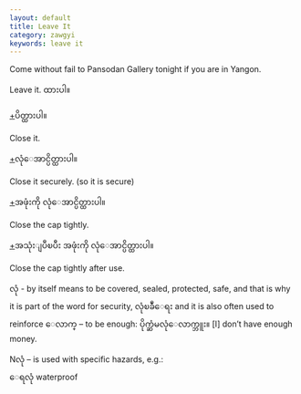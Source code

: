 ```yaml
---
layout: default
title: Leave It
category: zawgyi
keywords: leave it
---
```


<p>Come without fail to Pansodan Gallery tonight if you are in Yangon.</p>

<p>Leave it.<span class='zawgyi'> ထားပါ။</span></p>

<p class='hide-trigger'><a href="#">+</a><span class='zawgyi'>ပိတ္ထားပါ။</span></p>
<p class='hide-this'>Close it.</p>

<p class='hide-trigger'><a href="#">+</a><span class='zawgyi'>လုံေအာင္ပိတ္ထားပါ။</span></p>
<p class='hide-this'>Close it securely. (so it is secure)</p>

<p class='hide-trigger'><a href="#">+</a><span class='zawgyi'>အဖုံးကို လုံေအာင္ပိတ္ထားပါ။</span></p>
<p class='hide-this'>Close the cap tightly.</p>

<p class='hide-trigger'><a href="#">+</a><span class='zawgyi'>အသုံးျပဳၿပီး အဖုံးကို လုံေအာင္ပိတ္ထားပါ။</span></p>
<p class='hide-this'>Close the cap tightly after use.</p>

<p><span class='zawgyi'>လုံ</span> - by itself means to be covered, sealed, protected, safe, and that is why it is part of the word for security, <span class='zawgyi'>လုံၿခဳံေရး </span> and it is also often used to reinforce <span class='zawgyi'>ေလာက္</span> – to be enough: <span class='zawgyi'>ပိုက္ဆံမလုံေလာက္ဘူး။</span> [I] don’t have enough money.</p>
<p>N<span class='zawgyi'>လုံ</span> – is used with specific hazards, e.g.:<br>
<span class='zawgyi'>ေရလုံ </span>waterproof</p>
